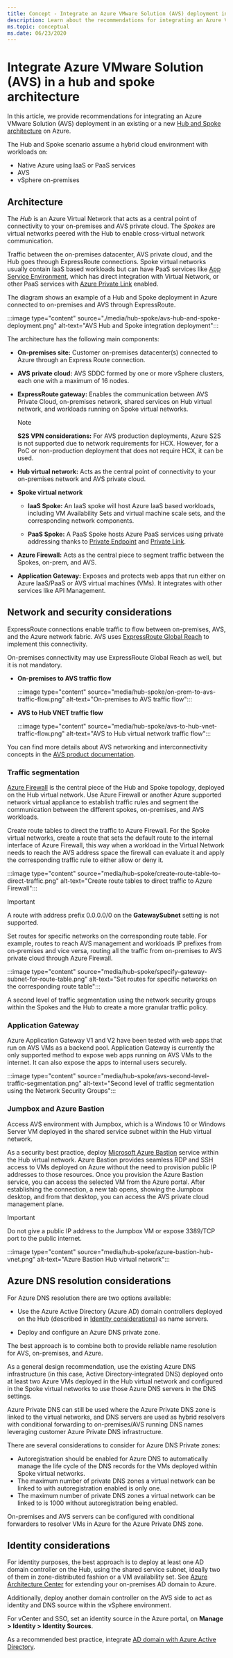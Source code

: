 ```yaml
---
title: Concept - Integrate an Azure VMware Solution (AVS) deployment in a hub and spoke architecture
description: Learn about the recommendations for integrating an Azure VMware Solution (AVS) deployment in an existing or a new hub and spoke architecture on Azure.
ms.topic: conceptual
ms.date: 06/23/2020
---
```


# Integrate Azure VMware Solution (AVS) in a hub and spoke architecture

In this article, we provide recommendations for integrating an Azure VMware Solution (AVS) deployment in an existing or a new [Hub and Spoke architecture](/azure/architecture/reference-architectures/hybrid-networking/shared-services) on Azure. 

The Hub and Spoke scenario assume a hybrid cloud environment with workloads on:

* Native Azure using IaaS or PaaS services
* AVS 
* vSphere on-premises

## Architecture

The *Hub* is an Azure Virtual Network that acts as a central point of connectivity to your on-premises and AVS private cloud. The *Spokes* are virtual networks peered with the Hub to enable cross-virtual network communication.

Traffic between the on-premises datacenter, AVS private cloud, and the Hub goes through ExpressRoute connections. Spoke virtual networks usually contain IaaS based workloads but can have PaaS services like [App Service Environment](../app-service/environment/intro.md), which has direct integration with Virtual Network, or other PaaS services with [Azure Private Link](../private-link/index.yml) enabled. 

The diagram shows an example of a Hub and Spoke deployment in Azure connected to on-premises and AVS through ExpressRoute.

:::image type="content" source="./media/hub-spoke/avs-hub-and-spoke-deployment.png" alt-text="AVS Hub and Spoke integration deployment":::




The architecture has the following main components:

-   **On-premises site:** Customer on-premises datacenter(s) connected to Azure through an Express Route connection.

-   **AVS private cloud:** AVS SDDC formed by one or more vSphere clusters, each one with a maximum of 16 nodes.

-   **ExpressRoute gateway:** Enables the communication between AVS Private Cloud, on-premises network, shared services on Hub virtual network, and workloads running on Spoke virtual networks.

    > [!NOTE]
    > **S2S VPN considerations:** For AVS production deployments, Azure S2S is not supported due to network requirements for HCX. However, for a PoC or non-production deployment that does not require HCX, it can be used.

-   **Hub virtual network:** Acts as the central point of connectivity to your on-premises network and AVS private cloud.

-   **Spoke virtual network**

    -   **IaaS Spoke:** An IaaS spoke will host Azure IaaS based workloads, including VM Availability Sets and virtual machine scale sets, and the corresponding network components.

    -   **PaaS Spoke:** A PaaS Spoke hosts Azure PaaS services using private addressing thanks to [Private Endpoint](../private-link/private-endpoint-overview.md) and [Private Link](../private-link/private-link-overview.md).

-   **Azure Firewall:** Acts as the central piece to segment traffic between the Spokes, on-prem, and AVS.

-   **Application Gateway:** Exposes and protects web apps that run either on Azure IaaS/PaaS or AVS virtual machines (VMs). It integrates with other services like API Management.

## Network and security considerations

ExpressRoute connections enable traffic to flow between on-premises, AVS, and the Azure network fabric. AVS uses [ExpressRoute Global Reach](../expressroute/expressroute-global-reach.md) to implement this connectivity.

On-premises connectivity may use ExpressRoute Global Reach as well, but it is not mandatory.

* **On-premises to AVS traffic flow**

  :::image type="content" source="media/hub-spoke/on-prem-to-avs-traffic-flow.png" alt-text="On-premises to AVS traffic flow":::


* **AVS to Hub VNET traffic flow**

  :::image type="content" source="media/hub-spoke/avs-to-hub-vnet-traffic-flow.png" alt-text="AVS to Hub virtual network traffic flow":::


You can find more details about AVS networking and interconnectivity concepts in the [AVS product documentation](./concepts-networking.md).

### Traffic segmentation

[Azure Firewall](../firewall/index.yml) is the central piece of the Hub and Spoke topology, deployed on the Hub virtual network. Use Azure Firewall or another Azure supported network virtual appliance to establish traffic rules and segment the communication between the different spokes, on-premises, and AVS workloads.

Create route tables to direct the traffic to Azure Firewall.  For the Spoke virtual networks, create a route that sets the default route to the internal interface of Azure Firewall, this way when a workload in the Virtual Network needs to reach the AVS address space the firewall can evaluate it and apply the corresponding traffic rule to either allow or deny it.  

:::image type="content" source="media/hub-spoke/create-route-table-to-direct-traffic.png" alt-text="Create route tables to direct traffic to Azure Firewall":::


> [!IMPORTANT]
> A route with address prefix 0.0.0.0/0 on the **GatewaySubnet** setting is not supported.

Set routes for specific networks on the corresponding route table. For example, routes to reach AVS management and workloads IP prefixes from on-premises and vice versa, routing all the traffic from on-premises to AVS private cloud through Azure Firewall.

:::image type="content" source="media/hub-spoke/specify-gateway-subnet-for-route-table.png" alt-text="Set routes for specific networks on the corresponding route table":::

A second level of traffic segmentation using the network security groups within the Spokes and the Hub to create a more granular traffic policy. 


### Application Gateway

Azure Application Gateway V1 and V2 have been tested with web apps that run on AVS VMs as a backend pool. Application Gateway is currently the only supported method to expose web apps running on AVS VMs to the internet. It can also expose the apps to internal users securely.

:::image type="content" source="media/hub-spoke/avs-second-level-traffic-segmentation.png" alt-text="Second level of traffic segmentation using the Network Security Groups":::


### Jumpbox and Azure Bastion

Access AVS environment with Jumpbox, which is a Windows 10 or Windows Server VM deployed in the shared service subnet within the Hub virtual network.

As a security best practice, deploy [Microsoft Azure Bastion](../bastion/index.yml) service within the Hub virtual network. Azure Bastion provides seamless RDP and SSH access to VMs deployed on Azure without the need to provision public IP addresses to those resources. Once you provision the Azure Bastion service, you can access the selected VM from the Azure portal. After establishing the connection, a new tab opens, showing the Jumpbox desktop, and from that desktop, you can access the AVS private cloud management plane.

> [!IMPORTANT]
> Do not give a public IP address to the Jumpbox VM or expose 3389/TCP port to the public internet. 


:::image type="content" source="media/hub-spoke/azure-bastion-hub-vnet.png" alt-text="Azure Bastion Hub virtual network":::


## Azure DNS resolution considerations

For Azure DNS resolution there are two options available:

-   Use the Azure Active Directory (Azure AD) domain controllers deployed on the Hub (described in [Identity considerations](#identity-considerations)) as name servers.

-   Deploy and configure an Azure DNS private zone.

The best approach is to combine both to provide reliable name resolution for AVS, on-premises, and Azure.

As a general design recommendation, use the existing Azure DNS infrastructure (in this case, Active Directory-integrated DNS) deployed onto at least two Azure VMs deployed in the Hub virtual network and configured in the Spoke virtual networks to use those Azure DNS servers in the DNS settings.

Azure Private DNS can still be used where the Azure Private DNS zone is linked to the virtual networks, and DNS servers are used as hybrid resolvers with conditional forwarding to on-premises/AVS running DNS names leveraging customer Azure Private DNS infrastructure.

There are several considerations to consider for Azure DNS Private zones:

* Autoregistration should be enabled for Azure DNS to automatically manage the life cycle of the DNS records for the VMs deployed within Spoke virtual networks.
* The maximum number of private DNS zones a virtual network can be linked to with autoregistration enabled is only one.
* The maximum number of private DNS zones a virtual network can be linked to is 1000 without autoregistration being enabled.

On-premises and AVS servers can be configured with conditional forwarders to resolver VMs in Azure for the Azure Private DNS zone.

## Identity considerations

For identity purposes, the best approach is to deploy at least one AD domain controller on the Hub, using the shared service subnet, ideally two of them in zone-distributed fashion or a VM availability set. See [Azure Architecture Center](/azure/architecture/reference-architectures/identity/adds-extend-domain) for extending your on-premises AD domain to Azure.

Additionally, deploy another domain controller on the AVS side to act as identity and DNS source within the vSphere environment.

For vCenter and SSO, set an identity source in the Azure portal, on **Manage \> Identity \> Identity Sources**.

As a recommended best practice, integrate [AD domain with Azure Active Directory](/azure/architecture/reference-architectures/identity/azure-ad).

<!-- LINKS - external -->
[Azure Architecture Center]: /azure/architecture/

[Hub & Spoke topology]: /azure/architecture/reference-architectures/hybrid-networking/hub-spoke

[Azure networking documentation]: ../networking/index.yml

<!-- LINKS - internal -->

